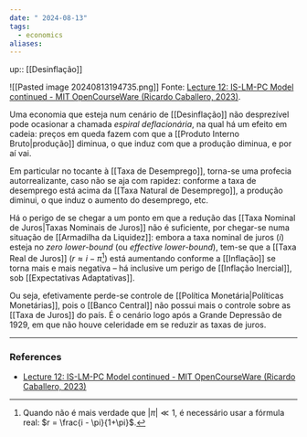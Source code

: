 ```yaml
---
date: " 2024-08-13"
tags:
  - economics
aliases:
---
```


up:: [[Desinflação]]

![[Pasted image 20240813194735.png]]
Fonte: [Lecture 12: IS-LM-PC Model continued - MIT OpenCourseWare (Ricardo Caballero, 2023)](https://youtu.be/yoq0ENMiR4w?list=PLUl4u3cNGP62EXoZ4B3_Ob7lRRwpGQxkb&t=838).

Uma economia que esteja num cenário de [[Desinflação]] não desprezível pode ocasionar a chamada *espiral deflacionária*, na qual há um efeito em cadeia: preços em queda fazem com que a [[Produto Interno Bruto|produção]] diminua, o que induz com que a produção diminua, e por aí vai. 

 Em particular no tocante à [[Taxa de Desemprego]], torna-se uma profecia autorrealizante, caso não se aja com rapidez: conforme a taxa de desemprego está acima da [[Taxa Natural de Desemprego]], a produção diminui, o que induz o aumento do desemprego, etc. 

Há o perigo de se chegar a um ponto em que a redução das [[Taxa Nominal de Juros|Taxas Nominais de Juros]] não é suficiente, por chegar-se numa situação de [[Armadilha da Liquidez]]: embora a taxa nominal de juros ($i$) esteja no *zero lower-bound* (ou *effective lower-bound*), tem-se que a [[Taxa Real de Juros]] ($r \approx i - \pi$[^1]) está aumentando conforme a [[Inflação]] se torna mais e mais negativa – há inclusive um perigo de [[Inflação Inercial]], sob [[Expectativas Adaptativas]].

Ou seja, efetivamente perde-se controle de [[Política Monetária|Políticas Monetárias]], pois o [[Banco Central]] não possui mais o controle sobre as [[Taxa de Juros]] do país. É o cenário logo após a Grande Depressão de 1929, em que não houve celeridade em se reduzir as taxas de juros. 

---
### References
- [Lecture 12: IS-LM-PC Model continued - MIT OpenCourseWare (Ricardo Caballero, 2023)](https://youtu.be/yoq0ENMiR4w?list=PLUl4u3cNGP62EXoZ4B3_Ob7lRRwpGQxkb)

[^1]: Quando não é mais verdade que $|\pi| \ll 1$, é necessário usar a fórmula real: $r = \frac{i - \pi}{1+\pi}$.
